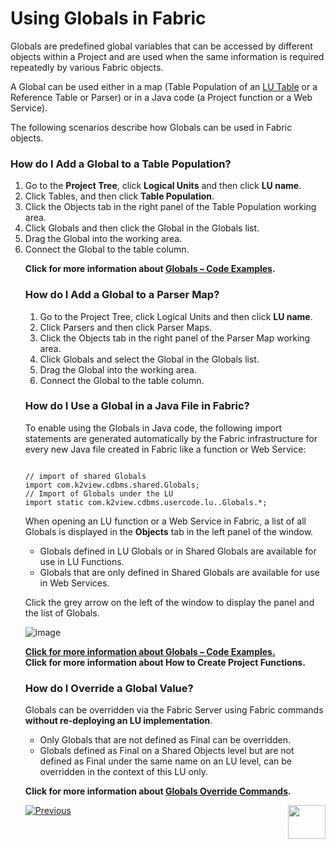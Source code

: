 # Using Globals in Fabric

Globals are predefined global variables that can be accessed by different objects within a Project and are used when the same information is required repeatedly by various Fabric objects. 

A Global can be used either in a map (Table Population of an [LU Table](https://github.com/k2view-academy/K2View-Academy/blob/master/articles/06_LU_tables/01_LU_tables_overview.md) or a Reference Table or Parser) or in a Java code (a Project function or a Web Service).
 
The following scenarios describe how Globals can be used in Fabric objects.

### How do I Add a Global to a Table Population?
1.	Go to the **Project Tree**, click **Logical Units** and then click **LU name**. 
2.	Click Tables, <Table name> and then click **Table Population**.
3.	Click the Objects tab in the right panel of the Table Population working area.
4.	Click Globals and then click the Global in the Globals list.
5.	Drag the Global into the working area.
6.	Connect the Global to the table column.

**Click for more information about [Globals – Code Examples](https://github.com/k2view-academy/K2View-Academy/blob/master/articles/08_globals/04_globals_code_examples.md).**

### How do I Add a Global to a Parser Map?
1.	Go to the Project Tree, click Logical Units and then click **LU name**.
2.	Click Parsers and then click Parser Maps.
3.	Click the Objects tab in the right panel of the Parser Map working area.
4.	Click Globals and select the Global in the Globals list.
5.	Drag the Global into the working area.
6.	Connect the Global to the table column.



### How do I Use a Global in a Java File in Fabric?
To enable using the Globals in Java code, the following import statements are generated automatically by the Fabric infrastructure for every new Java file created in Fabric like a function or Web Service: 

<pre><code>
// import of shared Globals
import com.k2view.cdbms.shared.Globals; 
// Import of Globals under the LU
import static com.k2view.cdbms.usercode.lu.<LU name>.Globals.*; 
</code></pre>

When opening an LU function or a Web Service in Fabric, a list of all Globals is displayed in the **Objects** tab in the left panel of the window. 
* Globals defined in LU Globals or in Shared Globals are available for use in LU Functions.
* Globals that are only defined in Shared Globals are available for use in Web Services.

Click the grey arrow on the left of the window to display the panel and the list of Globals.

![image](https://github.com/k2view-academy/K2View-Academy/blob/master/articles/08_globals/images/08_02_01%20list%20of%20Globals.png)

[**Click for more information about Globals – Code Examples.**](https://github.com/k2view-academy/K2View-Academy/blob/master/articles/08_globals/04_globals_code_examples.md)\
**Click for more information about How to Create Project Functions.**

### How do I Override a Global Value?
Globals can be overridden via the Fabric Server using Fabric commands **without re-deploying an LU implementation**.
* Only Globals that are not defined as Final can be overridden. 
* Globals defined as Final on a Shared Objects level but are not defined as Final under the same name on an LU level, can be overridden in the context of this LU only.

**Click for more information about [Globals Override Commands](https://github.com/k2view-academy/K2View-Academy/blob/master/articles/08_globals/03_set_globals.md).** 

[![Previous](https://github.com/k2view-academy/K2View-Academy/blob/master/articles/images/Previous.png)](https://github.com/k2view-academy/K2View-Academy/blob/master/articles/08_globals/01_globals_overview.md)[<img align="right" width="60" height="54" src="https://github.com/k2view-academy/K2View-Academy/blob/master/articles/images/Next.png">](https://github.com/k2view-academy/K2View-Academy/blob/master/articles/08_globals/03_set_globals.md)






 
